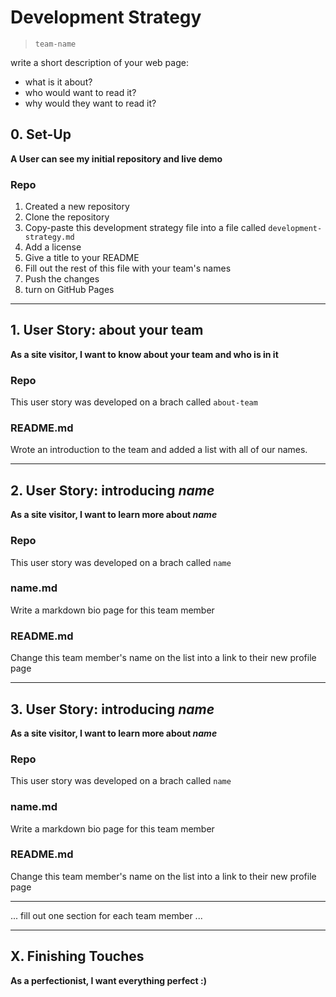 # Development Strategy

> `team-name`

write a short description of your web page:

- what is it about?
- who would want to read it?
- why would they want to read it?

## 0. Set-Up

__A User can see my initial repository and live demo__

### Repo

1. Created a new repository
1. Clone the repository
1. Copy-paste this development strategy file into a file called `development-strategy.md`
1. Add a license
1. Give a title to your README
1. Fill out the rest of this file with your team's names
1. Push the changes
1. turn on GitHub Pages

---

## 1. User Story: about your team

__As a site visitor, I want to know about your team and who is in it__

### Repo

This user story was developed on a brach called `about-team`

### README.md

Wrote an introduction to the team and added a list with all of our names.

---

## 2. User Story: introducing _name_

__As a site visitor, I want to learn more about *name*__

### Repo

This user story was developed on a brach called `name`

### name.md

Write a markdown bio page for this team member

### README.md

Change this team member's name on the list into a link to their new profile page

---

## 3. User Story: introducing _name_

__As a site visitor, I want to learn more about *name*__

### Repo

This user story was developed on a brach called `name`

### name.md

Write a markdown bio page for this team member

### README.md

Change this team member's name on the list into a link to their new profile page

---

... fill out one section for each team member ...

---

## X. Finishing Touches

__As a perfectionist, I want everything perfect :)__
